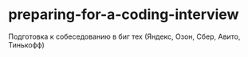 # preparing-for-a-coding-interview
Подготовка к собеседованию в биг тех (Яндекс, Озон, Сбер, Авито, Тинькофф)
